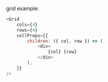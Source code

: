 grid example:

```js
<Grid
	cols={4}
	rows={4}
	cellProps={{
		children: ({ col, row }) => (
			<div>
				{col} {row}
			</div>
		),
	}}
/>
```

